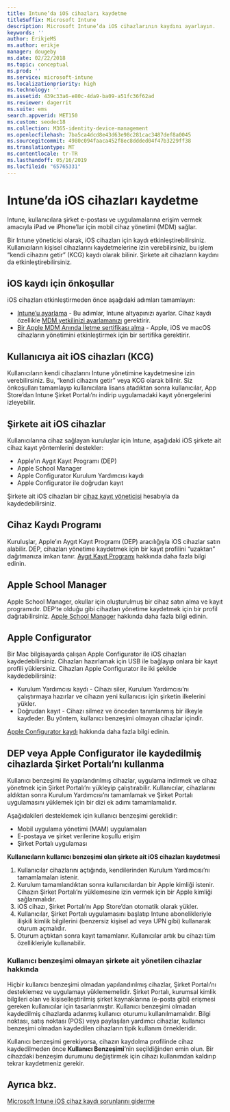 ```yaml
---
title: Intune’da iOS cihazları kaydetme
titleSuffix: Microsoft Intune
description: Microsoft Intune’da iOS cihazlarının kaydını ayarlayın.
keywords: ''
author: ErikjeMS
ms.author: erikje
manager: dougeby
ms.date: 02/22/2018
ms.topic: conceptual
ms.prod: ''
ms.service: microsoft-intune
ms.localizationpriority: high
ms.technology: ''
ms.assetid: 439c33a6-e80c-4da9-ba09-a51fc36f62ad
ms.reviewer: dagerrit
ms.suite: ems
search.appverid: MET150
ms.custom: seodec18
ms.collection: M365-identity-device-management
ms.openlocfilehash: 7ba5ca4dcd8e43d63e98c281cac3487def8a0045
ms.sourcegitcommit: 4980c094faaca452f8ec8ddded04f47b3229ff38
ms.translationtype: MT
ms.contentlocale: tr-TR
ms.lasthandoff: 05/16/2019
ms.locfileid: "65765331"
---
```

# <a name="enroll-ios-devices-in-intune"></a>Intune’da iOS cihazları kaydetme

Intune, kullanıcılara şirket e-postası ve uygulamalarına erişim vermek amacıyla iPad ve iPhone’lar için mobil cihaz yönetimi (MDM) sağlar.

Bir Intune yöneticisi olarak, iOS cihazları için kaydı etkinleştirebilirsiniz. Kullanıcıların kişisel cihazlarını kaydetmelerine izin verebilirsiniz, bu işlem “kendi cihazını getir” (KCG) kaydı olarak bilinir. Şirkete ait cihazların kaydını da etkinleştirebilirsiniz.

## <a name="prerequisites-for-ios-enrollment"></a>iOS kaydı için önkoşullar
iOS cihazları etkinleştirmeden önce aşağıdaki adımları tamamlayın:
- [Intune’u ayarlama](setup-steps.md) - Bu adımlar, Intune altyapınızı ayarlar. Cihaz kaydı özellikle [MDM yetkilinizi ayarlamanızı](mdm-authority-set.md) gerektirir.
- [Bir Apple MDM Anında İletme sertifikası alma](apple-mdm-push-certificate-get.md) - Apple, iOS ve macOS cihazların yönetimini etkinleştirmek için bir sertifika gerektirir.

## <a name="user-owned-ios-devices-byod"></a>Kullanıcıya ait iOS cihazları (KCG)

Kullanıcıların kendi cihazlarını Intune yönetimine kaydetmesine izin verebilirsiniz. Bu, “kendi cihazını getir” veya KCG olarak bilinir. Siz önkoşulları tamamlayıp kullanıcılara lisans atadıktan sonra kullanıcılar, App Store’dan Intune Şirket Portalı’nı indirip uygulamadaki kayıt yönergelerini izleyebilir.

## <a name="company-owned-ios-devices"></a>Şirkete ait iOS cihazlar
Kullanıcılarına cihaz sağlayan kuruluşlar için Intune, aşağıdaki iOS şirkete ait cihaz kayıt yöntemlerini destekler:

- Apple’ın Aygıt Kayıt Programı (DEP)
- Apple School Manager
- Apple Configurator Kurulum Yardımcısı kaydı
- Apple Configurator ile doğrudan kayıt

Şirkete ait iOS cihazları bir [cihaz kayıt yöneticisi](device-enrollment-manager-enroll.md) hesabıyla da kaydedebilirsiniz.

## <a name="device-enrollment-program"></a>Cihaz Kaydı Programı
Kuruluşlar, Apple’ın Aygıt Kayıt Programı (DEP) aracılığıyla iOS cihazlar satın alabilir. DEP, cihazları yönetime kaydetmek için bir kayıt profilini “uzaktan” dağıtmanıza imkan tanır. [Aygıt Kayıt Programı](device-enrollment-program-enroll-ios.md) hakkında daha fazla bilgi edinin.

## <a name="apple-school-manager"></a>Apple School Manager
Apple School Manager, okullar için oluşturulmuş bir cihaz satın alma ve kayıt programıdır. DEP’te olduğu gibi cihazları yönetime kaydetmek için bir profil dağıtabilirsiniz. [Apple School Manager](apple-school-manager-set-up-ios.md) hakkında daha fazla bilgi edinin.

## <a name="apple-configurator"></a>Apple Configurator
Bir Mac bilgisayarda çalışan Apple Configurator ile iOS cihazları kaydedebilirsiniz. Cihazları hazırlamak için USB ile bağlayıp onlara bir kayıt profili yüklersiniz. Cihazları Apple Configurator ile iki şekilde kaydedebilirsiniz:
- Kurulum Yardımcısı kaydı - Cihazı siler, Kurulum Yardımcısı’nı çalıştırmaya hazırlar ve cihazın yeni kullanıcısı için şirketin ilkelerini yükler.
- Doğrudan kayıt - Cihazı silmez ve önceden tanımlanmış bir ilkeyle kaydeder. Bu yöntem, kullanıcı benzeşimi olmayan cihazlar içindir.

[Apple Configurator kaydı](apple-configurator-setup-assistant-enroll-ios.md) hakkında daha fazla bilgi edinin.

## <a name="use-the-company-portal-on-dep-enrolled-or-apple-configurator-enrolled-devices"></a>DEP veya Apple Configurator ile kaydedilmiş cihazlarda Şirket Portalı’nı kullanma

Kullanıcı benzeşimi ile yapılandırılmış cihazlar, uygulama indirmek ve cihaz yönetmek için Şirket Portalı’nı yükleyip çalıştırabilir. Kullanıcılar, cihazlarını aldıktan sonra Kurulum Yardımcısı’nı tamamlamak ve Şirket Portalı uygulamasını yüklemek için bir dizi ek adımı tamamlamalıdır.

Aşağıdakileri desteklemek için kullanıcı benzeşimi gereklidir:
  - Mobil uygulama yönetimi (MAM) uygulamaları
  - E-postaya ve şirket verilerine koşullu erişim
  - Şirket Portalı uygulaması

**Kullanıcıların kullanıcı benzeşimi olan şirkete ait iOS cihazları kaydetmesi**
1. Kullanıcılar cihazlarını açtığında, kendilerinden Kurulum Yardımcısı’nı tamamlamaları istenir. 
2. Kurulum tamamlandıktan sonra kullanıcılardan bir Apple kimliği istenir. Cihazın Şirket Portalı’nı yüklemesine izin vermek için bir Apple kimliği sağlanmalıdır. 
3. iOS cihazı, Şirket Portalı’nı App Store’dan otomatik olarak yükler.
4. Kullanıcılar, Şirket Portalı uygulamasını başlatıp Intune abonelikleriyle ilişkili kimlik bilgilerini (benzersiz kişisel ad veya UPN gibi) kullanarak oturum açmalıdır. 
5. Oturum açtıktan sonra kayıt tamamlanır. Kullanıcılar artık bu cihazı tüm özellikleriyle kullanabilir.

### <a name="about-corporate-owned-managed-devices-with-no-user-affinity"></a>Kullanıcı benzeşimi olmayan şirkete ait yönetilen cihazlar hakkında

Hiçbir kullanıcı benzeşimi olmadan yapılandırılmış cihazlar, Şirket Portalı’nı desteklemez ve uygulamayı yüklememelidir. Şirket Portalı, kurumsal kimlik bilgileri olan ve kişiselleştirilmiş şirket kaynaklarına (e-posta gibi) erişmesi gereken kullanıcılar için tasarlanmıştır. Kullanıcı benzeşimi olmadan kaydedilmiş cihazlarda adanmış kullanıcı oturumu kullanılmamalıdır. Bilgi noktası, satış noktası (POS) veya paylaşılan yardımcı cihazlar, kullanıcı benzeşimi olmadan kaydedilen cihazların tipik kullanım örnekleridir.

Kullanıcı benzeşimi gerekiyorsa, cihazın kaydolma profilinde cihaz kaydedilmeden önce **Kullanıcı Benzeşimi**’nin seçildiğinden emin olun. Bir cihazdaki benzeşim durumunu değiştirmek için cihazı kullanımdan kaldırıp tekrar kaydetmeniz gerekir.

## <a name="see-also"></a>Ayrıca bkz.

[Microsoft Intune iOS cihaz kaydı sorunlarını giderme](https://support.microsoft.com/help/4039809)

